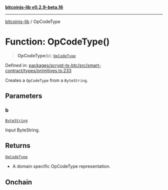 [**bitcoinjs-lib v0.2.9-beta.16**](../README.md)

***

[bitcoinjs-lib](../README.md) / OpCodeType

# Function: OpCodeType()

> **OpCodeType**(`b`): [`OpCodeType`](../type-aliases/OpCodeType.md)

Defined in: [packages/scrypt-ts-btc/src/smart-contract/types/primitives.ts:233](https://github.com/sCrypt-Inc/scrypt-btc-mono/blob/7d2760b2d3565565fcb011792878d3764e0701be/packages/scrypt-ts-btc/src/smart-contract/types/primitives.ts#L233)

Creates a `OpCodeType` from a `ByteString`.

## Parameters

### b

[`ByteString`](../type-aliases/ByteString.md)

Input ByteString.

## Returns

[`OpCodeType`](../type-aliases/OpCodeType.md)

- A domain specific OpCodeType representation.

## Onchain
